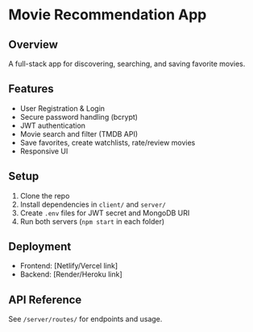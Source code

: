 # Movie Recommendation App

## Overview
A full-stack app for discovering, searching, and saving favorite movies.

## Features
- User Registration & Login
- Secure password handling (bcrypt)
- JWT authentication
- Movie search and filter (TMDB API)
- Save favorites, create watchlists, rate/review movies
- Responsive UI

## Setup
1. Clone the repo
2. Install dependencies in `client/` and `server/`
3. Create `.env` files for JWT secret and MongoDB URI
4. Run both servers (`npm start` in each folder)

## Deployment
- Frontend: [Netlify/Vercel link]
- Backend: [Render/Heroku link]

## API Reference
See `/server/routes/` for endpoints and usage.

